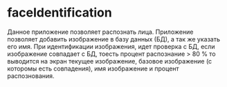 # faceIdentification
Данное приложение позволяет распознать лица.
Приложение позволяет добавить изображение в базу данных (БД), а так же указать его имя.
При идентификации изображения, идет проверка с БД, если изображение совпадает с БД, тоесть процент распознание > 80 % то выводится на экран текущее изображение, базовое изображение (с которомы есть совпадения), имя изображение и процент распознования.
